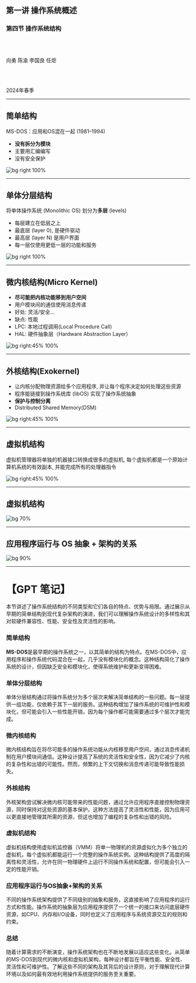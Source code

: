 
## 第一讲 操作系统概述

### 第四节 操作系统结构

<br>
<br>

向勇 陈渝 李国良 任炬 

<br>
<br>

2024年春季

---
## 简单结构
MS-DOS：应用和OS混在一起 (1981–1994)
- **没有拆分为模块**
- 主要用汇编编写
- 没有安全保护

![bg right 100%](./figs/msdos.png)


---
## 单体分层结构
将单体操作系统 (Monolithic OS) 划分为**多层** (levels)
- 每层建立在低层之上
- 最底层 (layer 0), 是硬件驱动
- 最高层 (layer N) 是用户界面
- 每一层仅使用更低一层的功能和服务

![bg right 100%](./figs/multi-level-os-arch.png)


---
## 微内核结构(Micro Kernel)
- **尽可能把内核功能移到用户空间**
- 用户模块间的通信使用消息传递
- 好处: 灵活/安全...
- 缺点: 性能
- LPC: 本地过程调用(Local Procedure Call)
- HAL: 硬件抽象层（Hardware Abstraction Layer）

![bg right:45% 100%](./figs/microkernel-arch.png)

---
## 外核结构(Exokernel)
- 让内核分配物理资源给多个应用程序, 并让每个程序决定如何处理这些资源
- 程序能链接到操作系统库 (libOS) 实现了操作系统抽象
- **保护与控制分离**
- Distributed Shared Memory(DSM)

![bg right:45% 100%](./figs/exokernel-arch.png)


---
## 虚拟机结构
虚拟机管理器将单独的机器接口转换成很多的虚拟机, 每个虚拟机都是一个原始计算机系统的有效副本, 并能完成所有的处理器指令

![bg right:45% 100%](./figs/vmm-arch.png)

---
## 虚拟机结构


![bg 70%](./figs/vmm-arch-view2.png)

---
## 应用程序运行与 OS 抽象 + 架构的关系

![bg 90%](./figs/os-env.png)

---



# 【GPT 笔记】

本节讲述了操作系统结构的不同类型和它们各自的特点、优势与局限。通过展示从早期的简单结构到现代复杂架构的演进，我们可以理解操作系统设计的多样性和其对软硬件兼容性、性能、安全性及灵活性的影响。

### 简单结构

**MS-DOS**是最早期的操作系统之一，以其简单的结构为特点。在MS-DOS中，应用程序和操作系统代码混合在一起，几乎没有模块化的概念。这种结构简化了操作系统的设计，但因缺乏安全和模块化，使得系统维护和更新变得困难。

### 单体分层结构

单体分层结构通过将操作系统分为多个层次来解决简单结构的一些问题。每一层提供一组功能，仅依赖于其下一层的服务。这种结构增加了操作系统的可维护性和模块化，但可能会引入一些性能开销，因为每个操作都可能需要通过多个层次才能完成。

### 微内核结构

微内核结构旨在将尽可能多的操作系统功能从内核移至用户空间，通过消息传递机制在用户模块间通信。这种设计提高了系统的灵活性和安全性，因为它减少了内核的复杂性和出错的可能性。然而，频繁的上下文切换和消息传递可能导致性能损失。

### 外核结构

外核架构尝试解决微内核可能带来的性能问题，通过允许应用程序直接控制物理资源，同时保持对这些资源的基本保护。这种方法提高了灵活性和性能，因为应用可以更直接地管理其所需的资源，但这也增加了编程的复杂性和出错的风险。

### 虚拟机结构

虚拟机结构使用虚拟机监控器（VMM）将单一物理机的资源虚拟化为多个独立的虚拟机，每个虚拟机都能运行一个完整的操作系统实例。这种结构提供了高度的隔离性和灵活性，允许在同一物理硬件上运行不同操作系统和配置，但可能会引入一定的性能开销。

### 应用程序运行与OS抽象+架构的关系

不同的操作系统架构提供了不同级别的抽象和服务，这直接影响了应用程序的运行方式和性能。操作系统的抽象层为应用程序提供了一个统一的接口来访问底层硬件资源，如CPU、内存和I/O设备，同时也定义了应用程序与系统资源交互的规则和约束。

### 总结

随着计算需求的不断演变，操作系统架构也在不断地发展以适应这些变化。从简单的MS-DOS到现代的微内核和虚拟机架构，每种设计都旨在平衡性能、安全性、灵活性和可维护性。了解这些不同的架构及其背后的设计原则，对于理解现代计算环境以及如何最有效地利用操作系统提供的服务至关重要。